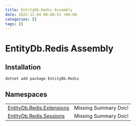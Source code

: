 ```yaml
---
title: EntityDb.Redis Assembly
date: 2022-12-04 08:08:51 +00:00
categories: []
tags: []
---
```


# EntityDb.Redis Assembly
## Installation
```sh
dotnet add package EntityDb.Redis
```
## Namespaces
<table><tr><td><a href='dotnet/entitydb-redis-extensions'>EntityDb.Redis.Extensions</a></td><td>Missing Summary Doc!</td></tr><tr><td><a href='dotnet/entitydb-redis-sessions'>EntityDb.Redis.Sessions</a></td><td>Missing Summary Doc!</td></tr></table>
